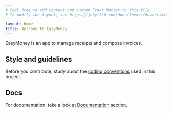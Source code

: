 ```yaml
---
# Feel free to add content and custom Front Matter to this file.
# To modify the layout, see https://jekyllrb.com/docs/themes/#overriding-theme-defaults

layout: home
title: Welcome to EasyMoney
---
```


EasyMoney is an app to manage receipts and compose invoices.

## Style and guidelines

Before you contribute, study about the [coding conventions](guidelines/) used in this project.

## Docs

For documentation, take a look at [Documentation](docs/) section.